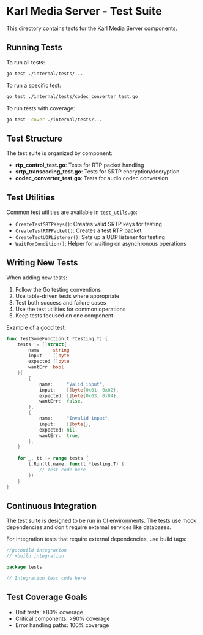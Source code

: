 # Karl Media Server - Test Suite

This directory contains tests for the Karl Media Server components.

## Running Tests

To run all tests:

```bash
go test ./internal/tests/...
```

To run a specific test:

```bash
go test ./internal/tests/codec_converter_test.go
```

To run tests with coverage:

```bash
go test -cover ./internal/tests/...
```

## Test Structure

The test suite is organized by component:

- **rtp_control_test.go**: Tests for RTP packet handling
- **srtp_transcoding_test.go**: Tests for SRTP encryption/decryption
- **codec_converter_test.go**: Tests for audio codec conversion

## Test Utilities

Common test utilities are available in `test_utils.go`:

- `CreateTestSRTPKeys()`: Creates valid SRTP keys for testing
- `CreateTestRTPPacket()`: Creates a test RTP packet
- `CreateTestUDPListener()`: Sets up a UDP listener for testing
- `WaitForCondition()`: Helper for waiting on asynchronous operations

## Writing New Tests

When adding new tests:

1. Follow the Go testing conventions
2. Use table-driven tests where appropriate
3. Test both success and failure cases
4. Use the test utilities for common operations
5. Keep tests focused on one component

Example of a good test:

```go
func TestSomeFunction(t *testing.T) {
    tests := []struct{
        name     string
        input    []byte
        expected []byte
        wantErr  bool
    }{
        {
            name:     "Valid input",
            input:    []byte{0x01, 0x02},
            expected: []byte{0x03, 0x04},
            wantErr:  false,
        },
        {
            name:     "Invalid input",
            input:    []byte{},
            expected: nil,
            wantErr:  true,
        },
    }
    
    for _, tt := range tests {
        t.Run(tt.name, func(t *testing.T) {
            // Test code here
        })
    }
}
```

## Continuous Integration

The test suite is designed to be run in CI environments. The tests use mock dependencies and don't require external services like databases.

For integration tests that require external dependencies, use build tags:

```go
//go:build integration
// +build integration

package tests

// Integration test code here
```

## Test Coverage Goals

- Unit tests: >80% coverage
- Critical components: >90% coverage
- Error handling paths: 100% coverage